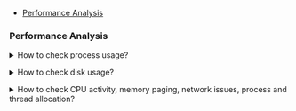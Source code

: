 - [Performance Analysis](#performance-analysis)
### Performance Analysis
<details>
<summary>How to check process usage?</summary><br><b>

pidstat
</b></details>

<details>
<summary>How to check disk usage?</summary><br><b>

  `iostat -xz 1`
</b></details>

<details>
<summary>How to check CPU activity, memory paging, network issues, process and thread allocation?</summary><br><b>

` 
  1) Check under /var/log/sysstat if the data is collected or not
  2) If not collecting then check if the system stat is installed you can install by  $sudo apt  install sysstat
  3) Edit the file /etc/default/sysstat file  and change ENABLED="true"
  4) restat the sysstat using $systemctl restat sysstat
  5) Check the files under  /var/log/sysstat/ where data will be collected. (Note: This may consume disk space regular monitoring is required)
  6) Use the command $sar -n TCP.ETCP  1 to check tcp.ETCP live data. playaround with $sar for command for multiple uses.
`
</b></details>

